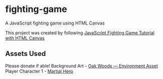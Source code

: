 # fighting-game
A JavaScript fighting game using HTML Canvas

This project was created by following [JavaScript Fighting Game Tutorial with HTML Canvas](https://youtu.be/vyqbNFMDRGQ?si=gr5GOA-LJq6D6wT4)

## Assets Used
Please donate if able!
Background Art - [Oak Woods — Environment Asset](https://brullov.itch.io/oak-woods)
Player Character 1 - [Martial Hero](https://luizmelo.itch.io/martial-hero)

